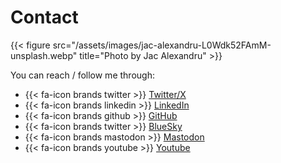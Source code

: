 # Contact


{{< figure src="/assets/images/jac-alexandru-L0Wdk52FAmM-unsplash.webp" title="Photo by Jac Alexandru" >}}

You can reach / follow me through:

* {{< fa-icon brands twitter >}} [Twitter/X](https://twitter.com/touret_alex)
* {{< fa-icon brands linkedin >}} [LinkedIn](https://www.linkedin.com/in/atouret/)
* {{< fa-icon brands github >}} [GitHub](https://github.com/alexandre-touret/)
* {{< fa-icon brands twitter >}} [BlueSky](https://bsky.app/profile/touret.info)
* {{< fa-icon brands mastodon >}} [Mastodon](https://piaille.fr/@alexandre)
* {{< fa-icon brands youtube >}} [Youtube](https://www.youtube.com/channel/UC6U2HsO2QNg9QfsqEbTIfpQ)

